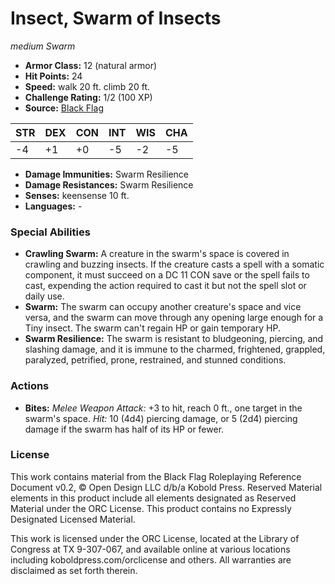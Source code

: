 # Insect, Swarm of Insects

*medium* *Swarm*

- **Armor Class:** 12 (natural armor)
- **Hit Points:** 24 
- **Speed:** walk 20 ft. climb 20 ft.
- **Challenge Rating:** 1/2 (100 XP)
- **Source:** [Black Flag](https://koboldpress.com/kpstore/product/tovrpg-pg-mv/)

| STR | DEX | CON | INT | WIS | CHA |
| --- | --- | --- | --- | --- | --- |
| -4 | +1 | +0 | -5 | -2 | -5 |

- **Damage Immunities:** Swarm Resilience
- **Damage Resistances:** Swarm Resilience
- **Senses:** keensense 10 ft.
- **Languages:** -

### Special Abilities

- **Crawling Swarm:** A creature in the swarm's space is covered in crawling and buzzing insects. If the creature casts a spell with a somatic component, it must succeed on a DC 11 CON save or the spell fails to cast, expending the action required to cast it but not the spell slot or daily use.
- **Swarm:** The swarm can occupy another creature's space and vice versa, and the swarm can move through any opening large enough for a Tiny insect. The swarm can't regain HP or gain temporary HP.
- **Swarm Resilience:** The swarm is resistant to bludgeoning, piercing, and slashing damage, and it is immune to the charmed, frightened, grappled, paralyzed, petrified, prone, restrained, and stunned conditions.

### Actions

- **Bites:** _Melee Weapon Attack:_ +3 to hit, reach 0 ft., one target in the swarm's space. _Hit:_ 10 (4d4) piercing damage, or 5 (2d4) piercing damage if the swarm has half of its HP or fewer.


### License

This work contains material from the Black Flag Roleplaying Reference Document v0.2, © Open Design LLC d/b/a Kobold Press. Reserved Material elements in this product include all elements designated as Reserved Material under the ORC License. This product contains no Expressly Designated Licensed Material.

This work is licensed under the ORC License, located at the Library of Congress at TX 9-307-067, and available online at various locations including koboldpress.com/orclicense and others. All warranties are disclaimed as set forth therein.
